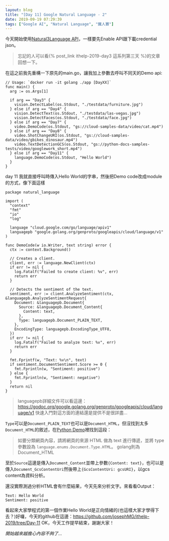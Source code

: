 ```yaml
---
layout: blog
title: "[Day 11] Google Natural Language - 2"
date: 2019-09-19 07:29:39
tags: ["Google AI", "Natural Language", "鐵人賽"]
---
```

今天開始使用[Natural3Language API](https://cloud.google.com/natural-language/docs/quickstart-client-libraries)，一樣要先Enable API跟下載credential json。
> 忘記的人可以看{% post_link ithelp-2019-day3 這系列第三天 %}的文章回想一下。

在這之前我先重構一下原先的main.go，讓我加上參數去呼叫不同天的Demo api:
```golang
// Usage: `docker run -it golang ./app [DayXX]`
func main() {
  arg := os.Args[1]

  if arg == "Day3" {
    vision.DetectLabel(os.Stdout, "./testdata/furniture.jpg")
  } else if arg == "Day4" {
    vision.DetectText(os.Stdout, "./testdata/las-vegas.jpg")
    vision.DetectFaces(os.Stdout, "./testdata/face.jpg")
  } else if arg == "Day7" {
    video.DemoCode(os.Stdout, "gs://cloud-samples-data/video/cat.mp4")
  } else if arg == "Day8" {
    video.ShotChangeURI(os.Stdout, "gs://cloud-samples-data/video/gbikes_dinosaur.mp4")
    video.TextDetectionGCS(os.Stdout, "gs://python-docs-samples-tests/video/googlework_short.mp4")
  } else if arg == "Day11" {
    language.DemoCode(os.Stdout, "Hello World")
  }
}
```
<!-- more -->

day 11 我就直接呼叫時傳入Hello World的字串，然後把Demo code改成module的方式，像下面這樣
```golang
package natural_language

import (
  "context"
  "fmt"
  "io"
  "log"

  language "cloud.google.com/go/language/apiv1"
  languagepb "google.golang.org/genproto/googleapis/cloud/language/v1"
)

func DemoCode(w io.Writer, text string) error {
  ctx := context.Background()

  // Creates a client.
  client, err := language.NewClient(ctx)
  if err != nil {
    log.Fatalf("Failed to create client: %v", err)
    return err
  }

  // Detects the sentiment of the text.
  sentiment, err := client.AnalyzeSentiment(ctx, &languagepb.AnalyzeSentimentRequest{
    Document: &languagepb.Document{
      Source: &languagepb.Document_Content{
        Content: text,
      },
      Type: languagepb.Document_PLAIN_TEXT,
    },
    EncodingType: languagepb.EncodingType_UTF8,
  })
  if err != nil {
    log.Fatalf("Failed to analyze text: %v", err)
    return err
  }

  fmt.Fprintf(w, "Text: %v\n", text)
  if sentiment.DocumentSentiment.Score >= 0 {
    fmt.Fprintln(w, "Sentiment: positive")
  } else {
    fmt.Fprintln(w, "Sentiment: negative")
  }
  return nil
}
```

> languagepb詳細文件可以看這邊：https://godoc.org/google.golang.org/genproto/googleapis/cloud/language/v1
> 快速入門對這方面的連結還是提供不是很詳盡...

`Type`可以是`Document_PLAIN_TEXT`也可以是`Document_HTML`，但沒找到太多`Document_HTML`的敘述，在[Python Demo](https://cloud.google.com/natural-language/docs/classify-text-tutorial?hl=zh-tw)裡找到這段：
> 如要分類網頁內容，請將網頁的來源 HTML 做為 text 進行傳遞，並將 type 參數設為 `language.enums.Document.Type.HTML`。
> golang則為Document_HTML

至於`Source`這邊是傳入`Document_Content`並帶上參數`{Content: text}`，也可以是傳入`Document_GcsContentUri`然後帶上`{GcsContentUri: gcsURI}`，以gcs content為資料分析。

還沒實際測過分析HTML會有什麼結果，今天先來分析文字。來看看Output：
```shell
Text: Hello World
Sentiment: positive
```

看起來大家學程式的第一個作業Hello World是正向情緒的(也這樣大家才學得下去？)好囉，今天的github在這邊：https://github.com/josephMG/ithelp-2019/tree/Day-11
OK，今天工作提早結束，謝謝大家！

*開始越來越擔心內容不夠了...*

